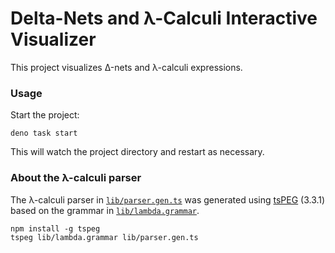 # Delta-Nets and λ-Calculi Interactive Visualizer

This project visualizes Δ-nets and λ-calculi expressions.

### Usage

Start the project:

```
deno task start
```

This will watch the project directory and restart as necessary.

### About the λ-calculi parser

The λ-calculi parser in [`lib/parser.gen.ts`](lib/parser.gen.ts) was generated using [tsPEG](https://www.npmjs.com/package/tspeg) (3.3.1) based on the grammar in [`lib/lambda.grammar`](lib/lambda.grammar).

```
npm install -g tspeg
tspeg lib/lambda.grammar lib/parser.gen.ts
```
